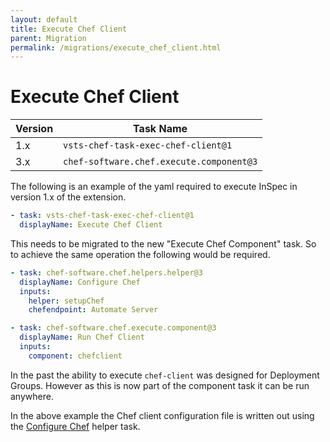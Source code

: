 ```yaml
---
layout: default
title: Execute Chef Client
parent: Migration
permalink: /migrations/execute_chef_client.html
---
```


# Execute Chef Client

| Version | Task Name |
|---|---|
| 1.x | `vsts-chef-task-exec-chef-client@1` |
| 3.x | `chef-software.chef.execute.component@3` | 

The following is an example of the yaml required to execute InSpec in version 1.x of the extension.

```yaml
- task: vsts-chef-task-exec-chef-client@1
  displayName: Execute Chef Client
```

This needs to be migrated to the new "Execute Chef Component" task. So to achieve the same operation the following would be required.

```yaml
- task: chef-software.chef.helpers.helper@3
  displayName: Configure Chef
  inputs: 
    helper: setupChef
    chefendpoint: Automate Server

- task: chef-software.chef.execute.component@3
  displayName: Run Chef Client
  inputs:
    component: chefclient
```

In the past the ability to execute `chef-client` was designed for Deployment Groups. However as this is now part of the component task it can be run anywhere.

In the above example the Chef client configuration file is written out using the [Configure Chef](/tasks/helpers/setup_chef.html) helper task.